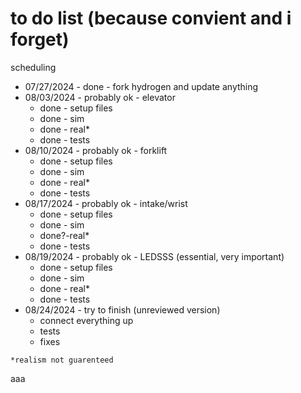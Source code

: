 # to do list (because convient and i forget)

scheduling

- 07/27/2024 - done - fork hydrogen and update anything
- 08/03/2024 - probably ok - elevator
    - done - setup files
    - done - sim
    - done - real*
    - done - tests
- 08/10/2024 - probably ok - forklift
    - done - setup files
    - done - sim
    - done - real*
    - done - tests
- 08/17/2024 - probably ok - intake/wrist
    - done - setup files
    - done - sim
    - done?-real*
    - done - tests
- 08/19/2024 - probably ok - LEDSSS (essential, very important)
    - done - setup files
    - done - sim
    - done - real*
    - done - tests
- 08/24/2024 - try to finish (unreviewed version)
    - connect everything up
    - tests
    - fixes

`*realism not guarenteed`

aaa